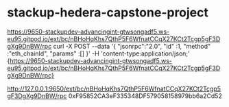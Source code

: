 # stackup-hedera-capstone-project
https://9650-stackupdev-advancingint-gtwsongadf5.ws-eu95.gitpod.io/ext/bc/nBHoHqKhs7QthP5F6WfnatCCqX27KCt2Tcgp5gF3DgXg9DnBW/rpc
curl -X POST --data '{
  "jsonrpc":"2.0",
  "id"   :1,
  "method" :"eth_chainId",
  "params" :[]
}' -H 'content-type:application/json;' {https://9650-stackupdev-advancingint-gtwsongadf5.ws-eu95.gitpod.io/ext/bc/nBHoHqKhs7QthP5F6WfnatCCqX27KCt2Tcgp5gF3DgXg9DnBW/rpc}

http://127.0.0.1:9650/ext/bc/nBHoHqKhs7QthP5F6WfnatCCqX27KCt2Tcgp5gF3DgXg9DnBW/rpc
0xF95852CA3eF335348DF579058158979bb6a2Cd52
